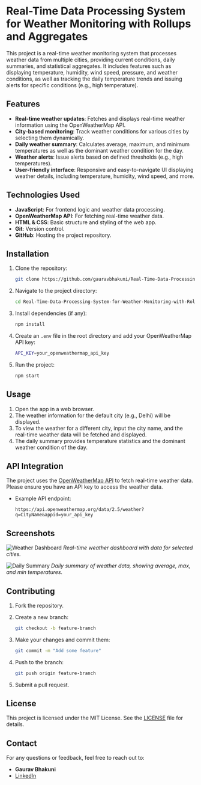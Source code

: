 # Real-Time Data Processing System for Weather Monitoring with Rollups and Aggregates

This project is a real-time weather monitoring system that processes weather data from multiple cities, providing current conditions, daily summaries, and statistical aggregates. It includes features such as displaying temperature, humidity, wind speed, pressure, and weather conditions, as well as tracking the daily temperature trends and issuing alerts for specific conditions (e.g., high temperature).

## Features

- **Real-time weather updates**: Fetches and displays real-time weather information using the OpenWeatherMap API.
- **City-based monitoring**: Track weather conditions for various cities by selecting them dynamically.
- **Daily weather summary**: Calculates average, maximum, and minimum temperatures as well as the dominant weather condition for the day.
- **Weather alerts**: Issue alerts based on defined thresholds (e.g., high temperatures).
- **User-friendly interface**: Responsive and easy-to-navigate UI displaying weather details, including temperature, humidity, wind speed, and more.

## Technologies Used

- **JavaScript**: For frontend logic and weather data processing.
- **OpenWeatherMap API**: For fetching real-time weather data.
- **HTML & CSS**: Basic structure and styling of the web app.
- **Git**: Version control.
- **GitHub**: Hosting the project repository.

## Installation

1. Clone the repository:

    ```bash
    git clone https://github.com/gauravbhakuni/Real-Time-Data-Processing-System-for-Weather-Monitoring-with-Rollups-and-Aggregates.git
    ```

2. Navigate to the project directory:

    ```bash
    cd Real-Time-Data-Processing-System-for-Weather-Monitoring-with-Rollups-and-Aggregates
    ```

3. Install dependencies (if any):

    ```bash
    npm install
    ```

4. Create an `.env` file in the root directory and add your OpenWeatherMap API key:

    ```bash
    API_KEY=your_openweathermap_api_key
    ```

5. Run the project:

    ```bash
    npm start
    ```

## Usage

1. Open the app in a web browser.
2. The weather information for the default city (e.g., Delhi) will be displayed.
3. To view the weather for a different city, input the city name, and the real-time weather data will be fetched and displayed.
4. The daily summary provides temperature statistics and the dominant weather condition of the day.

## API Integration

The project uses the [OpenWeatherMap API](https://openweathermap.org/api) to fetch real-time weather data. Please ensure you have an API key to access the weather data.

- Example API endpoint:

    ```
    https://api.openweathermap.org/data/2.5/weather?q=CityName&appid=your_api_key
    ```

## Screenshots

![Weather Dashboard](screenshot1.png)
*Real-time weather dashboard with data for selected cities.*

![Daily Summary](screenshot2.png)
*Daily summary of weather data, showing average, max, and min temperatures.*

## Contributing

1. Fork the repository.
2. Create a new branch:

    ```bash
    git checkout -b feature-branch
    ```

3. Make your changes and commit them:

    ```bash
    git commit -m "Add some feature"
    ```

4. Push to the branch:

    ```bash
    git push origin feature-branch
    ```

5. Submit a pull request.

## License

This project is licensed under the MIT License. See the [LICENSE](LICENSE) file for details.

## Contact

For any questions or feedback, feel free to reach out to:

- **Gaurav Bhakuni**
- [LinkedIn]([https://www.linkedin.com/in/gaurav-bhakuni/](https://www.linkedin.com/in/gaurav-singh-bhakuni-gsb123/))

